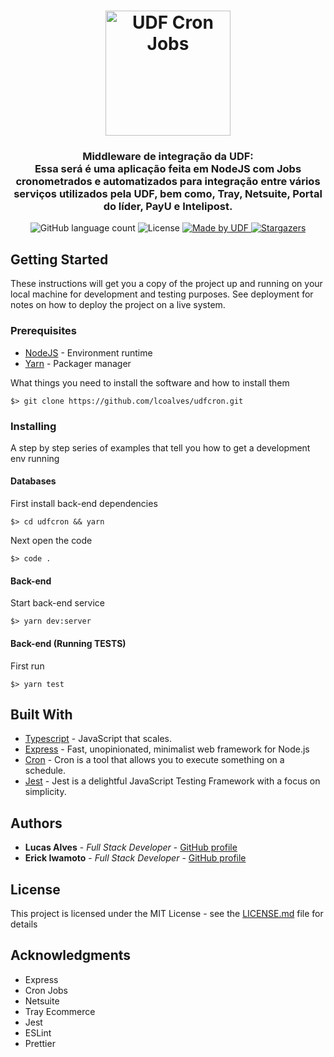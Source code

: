 <h1 align="center">
  <img alt="UDF Cron Jobs" title="UDF Cron Jobs" src=".github/gostack-typescript.png" width="200px" />
</h1>

<h3 align="center">
  Middleware de integração da UDF:
  <br>
  Essa será é uma aplicação feita em NodeJS com Jobs cronometrados e automatizados para integração entre vários serviços utilizados pela UDF, bem como, Tray, Netsuite, Portal do líder, PayU e Intelipost.
</h3>

<!-- <p align="center">See in action: <a href="#">click here</a></p> -->

<p align="center">
  <img alt="GitHub language count" src="https://img.shields.io/github/languages/count/universidade-da-familia/udfcron?color=%2304D361">

  <img alt="License" src="https://img.shields.io/badge/license-MIT-%2304D361">

  <a href="https://github.com/lcoalves">
    <img alt="Made by UDF" src="https://img.shields.io/badge/made%20by-UDF-%2304D361">
  </a>

  <a href="https://github.com/universidade-da-familia/udfcron/stargazers">
    <img alt="Stargazers" src="https://img.shields.io/github/stars/universidade-da-familia/udfcron?style=social">
  </a>
</p>

## Getting Started

These instructions will get you a copy of the project up and running on your local machine for development and testing purposes. See deployment for notes on how to deploy the project on a live system.

### Prerequisites
- [NodeJS](https://nodejs.org/en/) - Environment runtime
- [Yarn](https://yarnpkg.com/getting-started/install) - Packager manager

What things you need to install the software and how to install them

```
$> git clone https://github.com/lcoalves/udfcron.git
```

### Installing

A step by step series of examples that tell you how to get a development env running

#### Databases
First install back-end dependencies
```
$> cd udfcron && yarn
```
Next open the code
```
$> code .
```

#### Back-end
Start back-end service
```
$> yarn dev:server
```

#### Back-end (Running TESTS)
First run
```
$> yarn test
```

## Built With
* [Typescript](https://www.typescriptlang.org/docs/home.html) - JavaScript that scales.
* [Express](https://expressjs.com/pt-br/starter/installing.html) - Fast, unopinionated, minimalist web framework for Node.js
* [Cron](https://www.npmjs.com/package/cron) - Cron is a tool that allows you to execute something on a schedule.
* [Jest](https://jestjs.io/docs/en/getting-started) - Jest is a delightful JavaScript Testing Framework with a focus on simplicity.

## Authors

* **Lucas Alves** - *Full Stack Developer* - [GitHub profile](https://github.com/lcoalves)
* **Erick Iwamoto** - *Full Stack Developer* - [GitHub profile](https://github.com/erick-iwamoto)

## License

This project is licensed under the MIT License - see the [LICENSE.md](https://github.com/universidade-da-familia/udfcron/blob/master/LICENSE) file for details

## Acknowledgments

* Express
* Cron Jobs
* Netsuite
* Tray Ecommerce
* Jest
* ESLint
* Prettier
